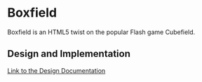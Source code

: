 # Boxfield
Boxfield is an HTML5 twist on the popular Flash game Cubefield.

## Design and Implementation
[Link to the Design Documentation](https://github.com/jinchen93/boxfield/tree/master/docs)
